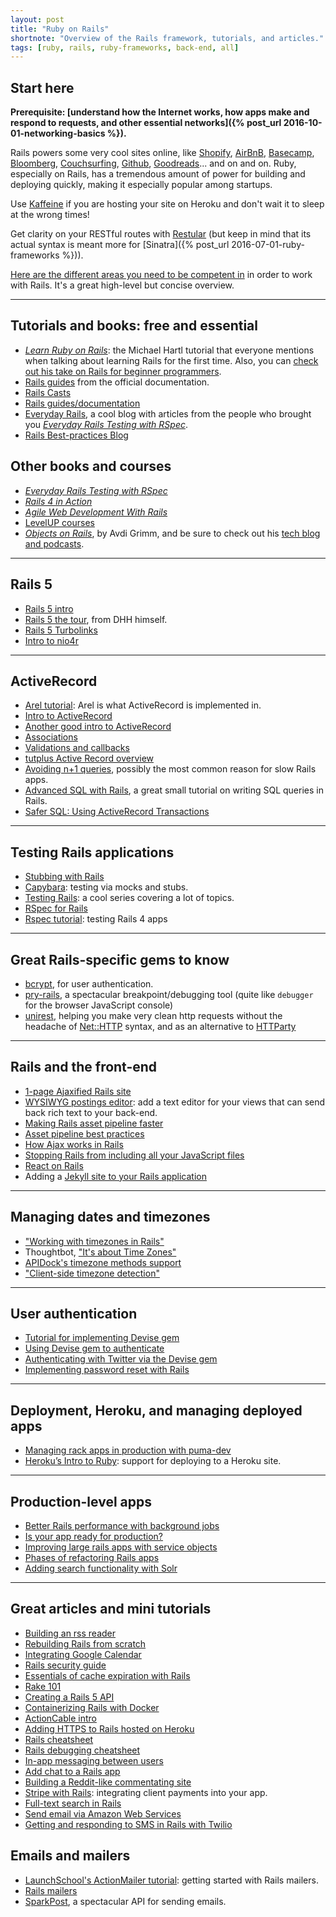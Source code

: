```yaml
---
layout: post
title: "Ruby on Rails"
shortnote: "Overview of the Rails framework, tutorials, and articles."
tags: [ruby, rails, ruby-frameworks, back-end, all]
---
```


## Start here

**Prerequisite: [understand how the Internet works, how apps make and respond to requests, and other essential networks]({% post_url 2016-10-01-networking-basics %}).**

Rails powers some very cool sites online, like [Shopify](https://www.shopify.com/), [AirBnB](https://www.airbnb.com/), [Basecamp](https://basecamp.com/), [Bloomberg](https://www.bloomberg.com/), [Couchsurfing](https://www.couchsurfing.com/), [Github](https://github.com/), [Goodreads](https://www.goodreads.com/)... and on and on. Ruby, especially on Rails, has a tremendous amount of power for building and deploying quickly, making it especially popular among startups.

Use [Kaffeine](https://kaffeine.herokuapp.com/) if you are hosting your site on Heroku and don't wait it to sleep at the wrong times!

Get clarity on your RESTful routes with [Restular](http://www.restular.com/) (but keep in mind that its actual syntax is meant more for [Sinatra]({% post_url 2016-07-01-ruby-frameworks %})).

[Here are the different areas you need to be competent in](https://www.codefellows.org/blog/this-is-why-learning-rails-is-hard?__s=uvtabrbrcctximf9dhin) in order to work with Rails. It's a great high-level but concise overview.

<hr>

## Tutorials and books: free and essential
* *[Learn Ruby on Rails](https://www.railstutorial.org/book)*: the Michael Hartl tutorial that everyone mentions when talking about learning Rails for the first time. Also, you can [check out his take on Rails for beginner programmers](https://www.codementor.io/ruby-on-rails/tutorial/michael-hartl-learn-ruby-on-rails-beginner).
* [Rails guides](https://guides.rubyonrails.org/) from the official documentation.
* [Rails Casts](http://railscasts.com/)
* [Rails guides/documentation](https://guides.rubyonrails.org/)
* [Everyday Rails](https://everydayrails.com/), a cool blog with articles from the people who brought you *[Everyday Rails Testing with RSpec](https://leanpub.com/everydayrailsrspec)*.
* [Rails Best-practices Blog](https://rails-bestpractices.com/)

## Other books and courses
* *[Everyday Rails Testing with RSpec](https://leanpub.com/everydayrailsrspec)*
* *[Rails 4 in Action](https://www.amazon.com/Rails-Action-Revised/dp/1617291099)*
* *[Agile Web Development With Rails](https://pragprog.com/book/rails4/agile-web-development-with-rails-4)*
* [LevelUP courses](https://www.leveluprails.com/)
* *[Objects on Rails](https://objectsonrails.com/)*, by Avdi Grimm, and be sure to check out his [tech blog and podcasts](http://www.virtuouscode.com/).

<hr>

## Rails 5
* [Rails 5 intro](https://weblog.rubyonrails.org/2016/6/30/Rails-5-0-final/)
* [Rails 5 the tour](https://www.youtube.com/watch?v=OaDhY_y8WTo), from DHH himself.
* [Rails 5 Turbolinks](https://www.youtube.com/watch?v=SWEts0rlezA)
* [Intro to nio4r](https://tonyarcieri.com/a-gentle-introduction-to-nio4r)

<hr>

## ActiveRecord
* [Arel tutorial](https://jpospisil.com/2014/06/16/the-definitive-guide-to-arel-the-sql-manager-for-ruby.html): Arel is what ActiveRecord is implemented in.
* [Intro to ActiveRecord](https://prograils.com/posts/active-record-brief-introduction-for-beginners)
* [Another good intro to ActiveRecord](https://prograils.com/posts/active-record-brief-introduction-for-beginners)
* [Associations](https://guides.rubyonrails.org/association_basics.html)
* [Validations and callbacks](https://guides.rubyonrails.org/v3.2.13/active_record_validations_callbacks.html)
* [tutplus Active Record overview](https://code.tutsplus.com/tutorials/active-record-the-rails-database-bridge--net-30489)
* [Avoiding n+1 queries](https://estherleytush.com/2016/07/10/avoiding-n-plus-one-queries.html), possibly the most common reason for slow Rails apps.
* [Advanced SQL with Rails](https://brewhouse.io/2016/08/04/sql-in-rails.html), a great small tutorial on writing SQL queries in Rails.
* [Safer SQL: Using ActiveRecord Transactions](https://vaidehijoshi.github.io/blog/2015/08/18/safer-sql-using-activerecord-transactions/)

<hr>

## Testing Rails applications
* [Stubbing with Rails](https://semaphoreci.com/community/tutorials/stubbing-external-services-in-rails)
* [Capybara](https://github.com/jnicklas/capybara): testing via mocks and stubs.
* [Testing Rails](https://everydayrails.com/2012/03/12/testing-series-intro.html): a cool series covering a lot of topics.
* [RSpec for Rails](https://semaphoreci.com/community/tutorials/how-to-test-rails-models-with-rspec)
* [Rspec tutorial](https://www.webascender.com/Blog/ID/566/Testing-Rails-4-Apps-With-RSpec-3-Part-I): testing Rails 4 apps

<hr>

## Great Rails-specific gems to know
* [bcrypt](https://github.com/codahale/bcrypt-ruby), for user authentication.
* [pry-rails](https://github.com/rweng/pry-rails), a spectacular breakpoint/debugging tool (quite like `debugger` for the browser JavaScript console)
* [unirest](https://unirest.io/ruby), helping you make very clean http requests without the headache of [Net::HTTP](https://ruby-doc.org/stdlib-2.3.1/libdoc/net/http/rdoc/Net/HTTP.html) syntax, and as an alternative to [HTTParty](https://github.com/jnunemaker/httparty)

<hr>

## Rails and the front-end
* [1-page Ajaxified Rails site](https://codediode.io/lessons/1904-ajaxified-one-page-application-with-rails)
* [WYSIWYG postings editor](https://www.driftingruby.com/episodes/wysiwyg-editor-with-trix): add a text editor for your views that can send back rich text to your back-end.
* [Making Rails asset pipeline faster](https://marianposaceanu.com/articles/making-rails-asset-pipeline-faster)
* [Asset pipeline best practices](https://launchschool.com/blog/rails-asset-pipeline-best-practices)
* [How Ajax works in Rails](https://launchschool.com/blog/the-detailed-guide-on-how-ajax-works-with-ruby-on-rails)
* [Stopping Rails from including all your JavaScript files](https://theflyingdeveloper.com/controller-specific-assets-with-rails-4)
* [React on Rails](https://www.youtube.com/watch?v=kTSsZrub5iE)
* Adding a [Jekyll site to your Rails application](https://www.sitepoint.com/jekyll-rails/)

<hr>

## Managing dates and timezones

* ["Working with timezones in Rails"](https://www.varvet.com/blog/working-with-time-zones-in-ruby-on-rails/)
* Thoughtbot, ["It's about Time Zones"](https://robots.thoughtbot.com/its-about-time-zones)
* [APIDock's timezone methods support](https://apidock.com/rails/TimeZone)
* ["Client-side timezone detection"](https://thisbythem.com/blog/clientside-timezone-detection/)

<hr>

## User authentication

* [Tutorial for implementing Devise gem](https://www.codementor.io/ruby-on-rails/tutorial/devise-rails-build-automatic-login-tokens-email)
* [Using Devise gem to authenticate](https://sourcey.com/rails-4-omniauth-using-devise-with-twitter-facebook-and-linkedin/)
* [Authenticating with Twitter via the Devise gem ](https://gorails.com/episodes/omniauth-twitter-sign-in)
* [Implementing password reset with Rails](https://culttt.com/2016/07/13/implementing-password-reset-using-ruby-rails-trailblazer/)

<hr>

## Deployment, Heroku, and managing deployed apps
* [Managing rack apps in production with puma-dev](https://github.com/puma/puma-dev#puma-dev-a-development-server-for-os-x)
* [Heroku’s Intro to Ruby](https://devcenter.heroku.com/articles/getting-started-with-ruby#introduction): support for deploying to a Heroku site.

<hr>

## Production-level apps
* [Better Rails performance with background jobs](https://blog.codeminer42.com/improving-rails-scalability-with-better-architecture-c102a2a0cdec#.6cakwxwws)
* [Is your app ready for production?](https://www.akitaonrails.com/2016/03/22/is-your-rails-app-ready-for-production)
* [Improving large rails apps with service objects](https://aaronlasseigne.com/2016/04/27/improving-large-rails-apps-with-service-objects/)
* [Phases of refactoring Rails apps](https://blog.arkency.com/2016/07/phases-of-refactoring-complex-rails-apps/)
* [Adding search functionality with Solr](https://blog.nrowegt.com/how-to-setup-solr-on-rails/)

<hr>

## Great articles and mini tutorials
* [Building an rss reader](https://www.sitepoint.com/building-an-rss-reader-in-rails-is-easy/)
* [Rebuilding Rails from scratch](https://www.reddit.com/r/ruby/comments/2b1su1/rebuilding_rails_or_how_do_i_build_my_own_ruby/)
* [Integrating Google Calendar](https://readysteadycode.com/howto-integrate-google-calendar-with-rails)
* [Rails security guide](https://guides.rubyonrails.org/security.html)
* [Essentials of cache expiration with Rails](https://sorentwo.com/2016/07/11/essentials-of-cache-expiration-in-rails.html)
* [Rake 101](https://code.tutsplus.com/articles/rake-101--cms-26215)
* [Creating a Rails 5 API](https://www.simplify.ba/articles/2016/06/18/creating-rails5-api-only-application-following-jsonapi-specification/)
* [Containerizing Rails with Docker](https://www.codelitt.com/blog/intro-setting-up-your-first-docker-container-your-rails-app/)
* [ActionCable intro](https://www.driftingruby.com/episodes/actioncable-part-1-configuration-and-basics)
* [Adding HTTPS to Rails hosted on Heroku](https://www.juanitofatas.com/blog/2016/07/12/rails_app_on_heroku_with_ssl_from_dnsimple)
* [Rails cheatsheet](https://teamgaslight.com/blog/ready-to-try-ruby-an-awesome-rails-cheat-sheet)
* [Rails debugging cheatsheet](https://www.schneems.com/2016/01/25/ruby-debugging-magic-cheat-sheet.html)
* [In-app messaging between users](https://gorails.com/episodes/in-app-messaging-between-users?autoplay=1)
* [Add chat to a Rails app](https://www.twilio.com/blog/2016/02/add-chat-to-a-rails-app-with-twilio-ip-messaging.html)
* [Building a Reddit-like commentating site](https://www.codementor.io/ruby-on-rails/tutorial/threaded-comments-polymorphic-associations)
* [Stripe with Rails](https://launchschool.com/blog/stripe-checkout): integrating client payments into your app.
* [Full-text search in Rails](https://www.viget.com/articles/implementing-full-text-search-in-rails-with-postgres)
* [Send email via Amazon Web Services](https://www.sitepoint.com/deliver-the-mail-with-amazon-ses-and-rails/)
* [Getting and responding to SMS in Rails with Twilio](https://www.twilio.com/blog/2016/04/receive-and-reply-to-sms-in-rails.html)

## Emails and mailers
* [LaunchSchool's ActionMailer tutorial](https://launchschool.com/blog/handling-emails-in-rails): getting started with Rails mailers.
* [Rails mailers](https://vaidehijoshi.github.io/blog/2015/09/08/youve-got-mail-action-mailer-plus-letter-opener/)
* [SparkPost](https://www.sparkpost.com/), a spectacular API for sending emails.

